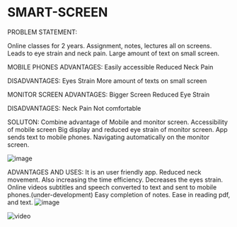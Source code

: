 # SMART-SCREEN


PROBLEM STATEMENT:

Online classes for 2 years.
Assignment, notes, lectures all on screens.
Leads to eye strain and neck pain.
Large amount of text on small screen.


MOBILE PHONES
ADVANTAGES:
Easily accessible
Reduced Neck Pain

DISADVANTAGES: 
Eyes Strain
More amount of texts on small screen

MONITOR SCREEN
ADVANTAGES:
Bigger Screen
Reduced Eye Strain

DISADVANTAGES: 
Neck Pain
Not comfortable


SOLUTON:
Combine advantage of Mobile and monitor screen.
Accessibility of mobile screen
Big display and reduced eye strain of monitor screen.
App sends text to mobile phones.
Navigating automatically on the monitor screen.


![image](https://user-images.githubusercontent.com/94218410/155865446-9ae3aa41-fc4d-4598-afe8-333a91fb13ea.png)


ADVANTAGES AND USES:
It is an user friendly app.
Reduced neck movement.
Also increasing the time efficiency.
Decreases the eyes  strain.
Online videos subtitles and speech converted to text and sent to mobile phones.(under-development)
Easy completion of notes.
Ease in reading pdf, and text.
![image](https://user-images.githubusercontent.com/94218410/155865473-f2bf91de-2c55-42d9-aecb-aa2615b65e55.png)

![video](https://drive.google.com/file/d/1mYFj3EFHai81ik4R1o_05Z4FLGY4tp1I/view?usp=sharing)

